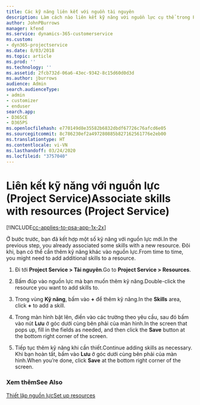 ```yaml
---
title: Các kỹ năng liên kết với nguồn tài nguyên
description: Làm cách nào liên kết kỹ năng với nguồn lực cụ thể trong Project Service
author: JohnPBurrows
manager: kfend
ms.service: dynamics-365-customerservice
ms.custom:
- dyn365-projectservice
ms.date: 8/03/2018
ms.topic: article
ms.prod: ''
ms.technology: ''
ms.assetid: 2fcb732d-06a6-43ec-9342-8c15d60d0d3d
ms.author: jburrows
audience: Admin
search.audienceType:
- admin
- customizer
- enduser
search.app:
- D365CE
- D365PS
ms.openlocfilehash: e770149d8e35582b6832dbdf67726c76afcd6e05
ms.sourcegitcommit: 8c786230ef2a497280885b827162561776e2eb00
ms.translationtype: HT
ms.contentlocale: vi-VN
ms.lasthandoff: 03/24/2020
ms.locfileid: "3757040"
---
```

# <a name="associate-skills-with-resources-project-service"></a><span data-ttu-id="4c5dc-103">Liên kết kỹ năng với nguồn lực (Project Service)</span><span class="sxs-lookup"><span data-stu-id="4c5dc-103">Associate skills with resources (Project Service)</span></span>

[!INCLUDE[cc-applies-to-psa-app-1x-2x](../includes/cc-applies-to-psa-app-1x-2x.md)]

<span data-ttu-id="4c5dc-104">Ở bước trước, bạn đã kết hợp một số kỹ năng với nguồn lực mới.</span><span class="sxs-lookup"><span data-stu-id="4c5dc-104">In the previous step, you already associated some skills with  a new resource.</span></span> <span data-ttu-id="4c5dc-105">Đôi khi, bạn có thể cần thêm kỹ năng khác vào nguồn lực.</span><span class="sxs-lookup"><span data-stu-id="4c5dc-105">From time to time, you might need to add additional skills to a resource.</span></span>  
  
1.  <span data-ttu-id="4c5dc-106">Đi tới **Project Service > Tài nguyên**.</span><span class="sxs-lookup"><span data-stu-id="4c5dc-106">Go to **Project Service > Resources**.</span></span>  
  
2.  <span data-ttu-id="4c5dc-107">Bấm đúp vào nguồn lực mà bạn muốn thêm kỹ năng.</span><span class="sxs-lookup"><span data-stu-id="4c5dc-107">Double-click the resource you want to add skills to.</span></span>  
  
3.  <span data-ttu-id="4c5dc-108">Trong vùng **Kỹ năng**, bấm vào **+** để thêm kỹ năng.</span><span class="sxs-lookup"><span data-stu-id="4c5dc-108">In the **Skills** area, click **+** to add a skill.</span></span>  
  
4.  <span data-ttu-id="4c5dc-109">Trong màn hình bật lên, điền vào các trường theo yêu cầu, sau đó bấm vào nút **Lưu** ở góc dưới cùng bên phải của màn hình.</span><span class="sxs-lookup"><span data-stu-id="4c5dc-109">In the screen that pops up, fill in the fields as needed, and then click the **Save** button at the bottom right corner of the screen.</span></span>  
  
5.  <span data-ttu-id="4c5dc-110">Tiếp tục thêm kỹ năng khi cần thiết.</span><span class="sxs-lookup"><span data-stu-id="4c5dc-110">Continue adding skills as necessary.</span></span> <span data-ttu-id="4c5dc-111">Khi bạn hoàn tất, bấm vào **Lưu** ở góc dưới cùng bên phải của màn hình.</span><span class="sxs-lookup"><span data-stu-id="4c5dc-111">When you’re done, click **Save** at the bottom right corner of the screen.</span></span>  
  
### <a name="see-also"></a><span data-ttu-id="4c5dc-112">Xem thêm</span><span class="sxs-lookup"><span data-stu-id="4c5dc-112">See Also</span></span>  
 [<span data-ttu-id="4c5dc-113">Thiết lập nguồn lực</span><span class="sxs-lookup"><span data-stu-id="4c5dc-113">Set up resources</span></span>](../project-service/set-up-resources.md)
